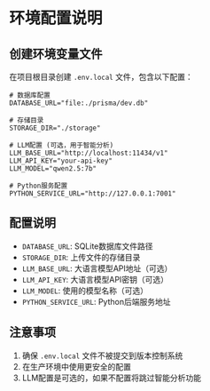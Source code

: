 # 环境配置说明

## 创建环境变量文件

在项目根目录创建 `.env.local` 文件，包含以下配置：

```env
# 数据库配置
DATABASE_URL="file:./prisma/dev.db"

# 存储目录
STORAGE_DIR="./storage"

# LLM配置 (可选，用于智能分析)
LLM_BASE_URL="http://localhost:11434/v1"
LLM_API_KEY="your-api-key"
LLM_MODEL="qwen2.5:7b"

# Python服务配置
PYTHON_SERVICE_URL="http://127.0.0.1:7001"
```

## 配置说明

- `DATABASE_URL`: SQLite数据库文件路径
- `STORAGE_DIR`: 上传文件的存储目录
- `LLM_BASE_URL`: 大语言模型API地址（可选）
- `LLM_API_KEY`: 大语言模型API密钥（可选）
- `LLM_MODEL`: 使用的模型名称（可选）
- `PYTHON_SERVICE_URL`: Python后端服务地址

## 注意事项

1. 确保 `.env.local` 文件不被提交到版本控制系统
2. 在生产环境中使用更安全的配置
3. LLM配置是可选的，如果不配置将跳过智能分析功能

